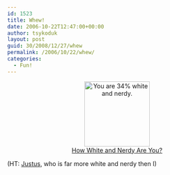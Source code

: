 ```yaml
---
id: 1523
title: Whew!
date: 2006-10-22T12:47:00+00:00
author: tsykoduk
layout: post
guid: 30/2008/12/27/whew
permalink: /2006/10/22/whew/
categories:
  - Fun!
---
```

<center><a href="http://www.bbspot.com/News/2006/09/white-and-nerdy-quiz.php"> <img src="http://www.bbspot.com/Images/News_Features/2006/09/nerdy/34.jpg" width="150" height="150" border="0" alt="You are 34% white and nerdy."><br />How White and Nerdy Are You?</a></center>

<p>(HT: <a href="http://www.davejustus.com/2006/10/23/somewhat-embarrassing/">Justus</a>, who is far more white and nerdy then I)</p>